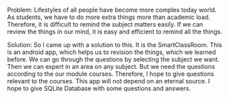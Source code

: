 Problem: Lifestyles of all people have become more complex today world. As students, we have to do more extra things more than academic load. Therefore, it is difficult to remind the subject matters easily. If we can review the things in our mind, it is easy and efficient to remind all the things.


Solution: So I came up with a solution to this. It is the SmartClassRoom. This is an android app, which helps us to revision the things, which we learned before. We can go through the questions by selecting the subject we want. Then we can expert in an area on any subject. But we need the questions according to the our module courses. Therefore, I hope to give questions relevant to the courses. This app will not depend on an eternal source. I hope to give SQLite Database with some questions and answers.